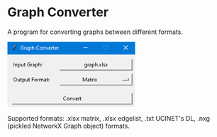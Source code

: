 # Graph Converter
A program for converting graphs between different formats.

![screenshot](https://github.com/mbiggiero/GraphConverter/blob/main/screenshot.png?raw=true)

Supported formats: .xlsx matrix, .xlsx edgelist, .txt UCINET's DL, .nxg (pickled NetworkX Graph object) formats.  
